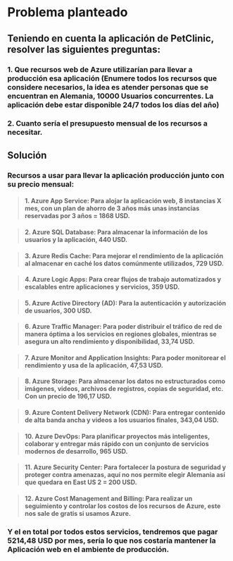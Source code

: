 # Problema planteado

## Teniendo en cuenta la aplicación de PetClinic, resolver las siguientes preguntas:

### 1. Que recursos web de Azure utilizarían para llevar a producción esa aplicación (Enumere todos los recursos que considere necesarios, la idea es atender personas que se encuentran en Alemania, 10000 Usuarios concurrentes. La aplicación debe estar disponible 24/7 todos los días del año)

### 2. Cuanto sería el presupuesto mensual de los recursos a necesitar.

## Solución

### Recursos a usar para llevar la aplicación producción junto con su precio mensual:

> #### 1. Azure App Service: Para alojar la aplicación web, 8 instancias X mes, con un plan de ahorro de 3 años más unas instancias reservadas por 3 años = 1868 USD.

> #### 2. Azure SQL Database: Para almacenar la información de los usuarios y la aplicación, 440 USD.

> #### 3. Azure Redis Cache: Para mejorar el rendimiento de la aplicación al almacenar en caché los datos comúnmente utilizados, 729 USD.

> #### 4. Azure Logic Apps: Para crear flujos de trabajo automatizados y escalables entre aplicaciones y servicios, 359 USD.

> #### 5. Azure Active Directory (AD): Para la autenticación y autorización de usuarios, 300 USD.

> #### 6. Azure Traffic Manager: Para poder distribuir el tráfico de red de manera óptima a los servicios en regiones globales, mientras se asegura un alto rendimiento y disponibilidad, 33,74 USD.

> #### 7. Azure Monitor and Application Insights: Para poder monitorear el rendimiento y usa de la aplicación, 47,53 USD.

> #### 8. Azure Storage: Para almacenar los datos no estructurados como imágenes, videos, archivos de registros, copias de seguridad, etc. Con un precio de 196,17 USD.

> #### 9. Azure Content Delivery Network (CDN): Para entregar contenido de alta banda ancha y videos a los usuarios finales, 343,04 USD.

> #### 10. Azure DevOps: Para planificar proyectos más inteligentes, colaborar y entregar más rápido con un conjunto de servicios modernos de desarrollo, 965 USD.

> #### 11. Azure Security Center: Para fortalecer la postura de seguridad y proteger contra amenazas, aquí no nos permite elegir Alemania así que quedara en East US 2 = 200 USD.

> #### 12. Azure Cost Management and Billing: Para realizar un seguimiento y controlar los costos de los recursos de Azure, este nos sale de gratis si usamos Azure.

### Y el en total por todos estos servicios, tendremos que pagar **5214,48 USD por mes**, sería lo que nos costaría mantener la Aplicación web en el ambiente de producción.
